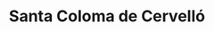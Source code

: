 ---
title: Santa Coloma de Cervelló
url: /santa-coloma-de-cervello/
latitude: 41.368
longitude: 2.018
---